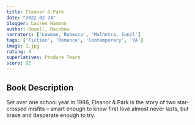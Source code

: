 ```yaml
---
title: Eleanor & Park
date: "2022-02-24"
blogger: Lauren Hamann
author: Rowell, Rainbow
narrators: ['Lowman, Rebecca', 'Malhotra, Sunil']
tags: ['Fiction', 'Romance', 'Contemporary', 'YA']
image: 1.jpg
rating: 4
superlatives: Produce Tears
score: 82
---
```



## Book Description

Set over one school year in 1986, Eleanor & Park is the story of two star-crossed misfits – smart enough to know first love almost never lasts, but brave and desperate enough to try. 
